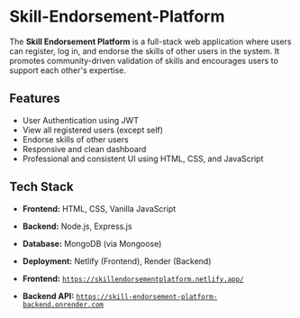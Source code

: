 # Skill-Endorsement-Platform



The **Skill Endorsement Platform** is a full-stack web application where users can register, log in, and endorse the skills of other users in the system. It promotes community-driven validation of skills and encourages users to support each other's expertise.

##  Features

- User Authentication using JWT
- View all registered users (except self)
- Endorse skills of other users
- Responsive and clean dashboard
- Professional and consistent UI using HTML, CSS, and JavaScript

##  Tech Stack

- **Frontend:** HTML, CSS, Vanilla JavaScript
- **Backend:** Node.js, Express.js
- **Database:** MongoDB (via Mongoose)
- **Deployment:** Netlify (Frontend), Render (Backend)

- **Frontend:** [`https://skillendorsementplatform.netlify.app/`](https://skillendorsementplatform.netlify.app/)  
- **Backend API:** [`https://skill-endorsement-platform-backend.onrender.com`](https://skill-endorsement-platform-backend.onrender.com)
